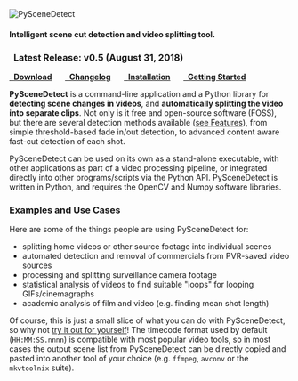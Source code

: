 
<img alt="PySceneDetect" src="https://raw.githubusercontent.com/Breakthrough/PySceneDetect/master/docs/img/pyscenedetect_logo_small.png" /> 
<h4 class="wy-text-info">Intelligent scene cut detection and video splitting tool.</h4>

<div class="important">
<h3 class="wy-text-neutral"><span class="fa fa-info-circle wy-text-info"></span>&nbsp; Latest Release: <b>v0.5</b> (August 31, 2018)</h3>
<a href="download/" class="btn btn-success" style="margin-bottom:8px;" role="button"><span class="fa fa-download"></span>&nbsp; <b>Download</b></a> &nbsp;&nbsp;&nbsp;&nbsp; <a href="changelog/" class="btn btn-info" style="margin-bottom:8px;" role="button"><span class="fa fa-reorder"></span>&nbsp; <b>Changelog</b></a> &nbsp;&nbsp;&nbsp;&nbsp; <a href="download/#installation" class="btn btn-warning" style="margin-bottom:8px;" role="button"><span class="fa fa-gear"></span>&nbsp; <b>Installation</b></a> &nbsp;&nbsp;&nbsp;&nbsp; <a href="examples/usage/" class="btn btn-danger" style="margin-bottom:8px;" role="button"><span class="fa fa-book"></span>&nbsp; <b>Getting Started</b></a>
</div>

**PySceneDetect** is a command-line application and a Python library for **detecting scene changes in videos**, and **automatically splitting the video into separate clips**.  Not only is it free and open-source software (FOSS), but there are several detection methods available ([see Features](features.md)), from simple threshold-based fade in/out detection, to advanced content aware fast-cut detection of each shot.

PySceneDetect can be used on its own as a stand-alone executable, with other applications as part of a video processing pipeline, or integrated directly into other programs/scripts via the Python API.  PySceneDetect is written in Python, and requires the OpenCV and Numpy software libraries.


<h3>Examples and Use Cases</h3>

Here are some of the things people are using PySceneDetect for:

 - splitting home videos or other source footage into individual scenes
 - automated detection and removal of commercials from PVR-saved video sources
 - processing and splitting surveillance camera footage
 - statistical analysis of videos to find suitable "loops" for looping GIFs/cinemagraphs
 - academic analysis of film and video (e.g. finding mean shot length)

Of course, this is just a small slice of what you can do with PySceneDetect, so why not <a href="download/" alt="Download PySceneDetect">try it out for yourself</a>!  The timecode format used by default (`HH:MM:SS.nnnn`) is compatible with most popular video tools, so in most cases the output scene list from PySceneDetect can be directly copied and pasted into another tool of your choice (e.g. `ffmpeg`, `avconv` or the `mkvtoolnix` suite).

